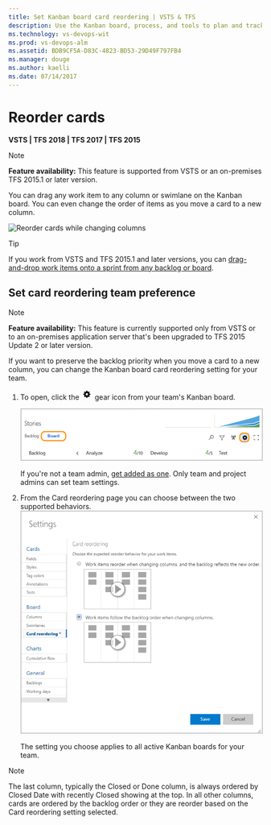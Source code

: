 ```yaml
---
title: Set Kanban board card reordering | VSTS & TFS
description: Use the Kanban board, process, and tools to plan and track work in Visual Studio Team Services (VSTS) and Team Foundation Server (TFS)  
ms.technology: vs-devops-wit
ms.prod: vs-devops-alm
ms.assetid: BDB9CF5A-D83C-4823-BD53-29D49F797FB4
ms.manager: douge
ms.author: kaelli
ms.date: 07/14/2017
--- 
```



# Reorder cards  
<b>VSTS | TFS 2018 | TFS 2017 | TFS 2015</b> 

> [!NOTE]  
> **Feature availability:** This feature is supported from VSTS or an on-premises TFS 2015.1 or later version.   

<a id="reorder-cards"></a>
You can drag any work item to any column or swimlane on the Kanban board. You can even change the order of items as you move a card to a new column.   

![Reorder cards while changing columns](https://i3-vso.sec.s-msft.com/dynimg/IC822185.gif)

> [!TIP]
> If you work from VSTS and TFS 2015.1 and later versions, you can 
> [drag-and-drop work items onto a sprint from any backlog or board](../scrum/define-sprints.md). 

<a id="card-reorder-setting"></a>
## Set card reordering team preference  

> [!NOTE]  
> **Feature availability:** This feature is currently supported only from VSTS or to an on-premises application server that's been upgraded to TFS 2015 Update 2 or later version.  

If you want to preserve the backlog priority when you move a card to a new column, you can change the Kanban board card reordering setting for your team. 

1. To open, click the ![gear icon](../_img/icons/team-settings-gear-icon.png) gear icon from your team's Kanban board.  

	<img src="_img/kanban-card-customize-open-settings.png" alt="Kanban board, open common configuration settings" style="border: 1px solid #C3C3C3;" />  

	If you're not a team admin, [get added as one](../scale/add-team-administrator.md). Only team and project admins can set team settings.  

2. From the Card reordering page you can choose between the two supported behaviors.    
	<img src="../kanban/_img/kanban-card-reordering-up1.png" alt="Kanban board, Card reording configuration dialog" style="border: 1px solid #C3C3C3;" />   

	The setting you choose applies to all active Kanban boards for your team.  

<a id="card-reorder-note"></a>
> [!NOTE]  
> The last column, typically the Closed or Done column, is always ordered by Closed Date with recently Closed showing at the top. In all other columns, cards are ordered by the backlog order or they are reorder based on the Card reordering setting selected.  




